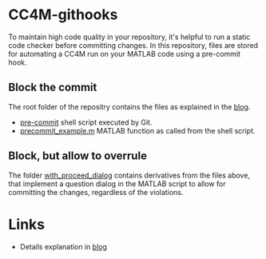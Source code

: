 # CC4M-githooks

To maintain high code quality in your repository, it's helpful to run a static code checker before committing changes. In this repository, files are stored for automating a CC4M run on your MATLAB code using a pre-commit hook.

## Block the commit
The root folder of the repositry contains the files as explained in the [blog](https://monkeyproofsolutions.nl/about/blog/cc4m/using-githooks).

* [pre-commit](pre-commit) shell script executed by Git.
* [precommit_example.m](precommit_example.m) MATLAB function as called from the shell script.

## Block, but allow to overrule
The folder [with_proceed_dialog](with_proceed_dialog) contains derivatives from the files above, that implement a question dialog in the MATLAB script to allow for committing the changes, regardless of the violations.


# Links

* Details explanation in [blog](https://monkeyproofsolutions.nl/about/blog/cc4m/using-githooks)